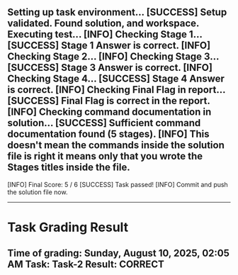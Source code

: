 Setting up task environment...
[SUCCESS] Setup validated. Found solution, and workspace.
Executing test...
[INFO] Checking Stage 1...
[SUCCESS] Stage 1 Answer is correct.
[INFO] Checking Stage 2...
[INFO] Checking Stage 3...
[SUCCESS] Stage 3 Answer is correct.
[INFO] Checking Stage 4...
[SUCCESS] Stage 4 Answer is correct.
[INFO] Checking Final Flag in report...
[SUCCESS] Final Flag is correct in the report.
[INFO] Checking command documentation in solution...
[SUCCESS] Sufficient command documentation found (5 stages).
[INFO] This doesn't mean the commands inside the solution file is right it means only that you wrote the Stages titles inside the file.
-------------------------------------
[INFO] Final Score: 5 / 6
[SUCCESS] Task passed!
[INFO] Commit and push the solution file now.

---
# Task Grading Result

**Time of grading:** Sunday, August 10, 2025, 02:05 AM
**Task:** Task-2
**Result:** CORRECT
---
